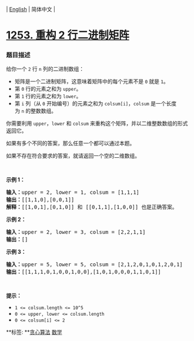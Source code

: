 | [English](README_EN.md) | 简体中文 |

# [1253. 重构 2 行二进制矩阵](https://leetcode-cn.com/problems/reconstruct-a-2-row-binary-matrix)
 ### 题目描述
<p>给你一个&nbsp;<code>2</code>&nbsp;行 <code>n</code> 列的二进制数组：</p>

<ul>
	<li>矩阵是一个二进制矩阵，这意味着矩阵中的每个元素不是&nbsp;<code>0</code>&nbsp;就是&nbsp;<code>1</code>。</li>
	<li>第 <code>0</code> 行的元素之和为&nbsp;<code>upper</code>。</li>
	<li>第 <code>1</code> 行的元素之和为 <code>lower</code>。</li>
	<li>第 <code>i</code> 列（从 <code>0</code> 开始编号）的元素之和为&nbsp;<code>colsum[i]</code>，<code>colsum</code>&nbsp;是一个长度为&nbsp;<code>n</code>&nbsp;的整数数组。</li>
</ul>

<p>你需要利用&nbsp;<code>upper</code>，<code>lower</code>&nbsp;和&nbsp;<code>colsum</code>&nbsp;来重构这个矩阵，并以二维整数数组的形式返回它。</p>

<p>如果有多个不同的答案，那么任意一个都可以通过本题。</p>

<p>如果不存在符合要求的答案，就请返回一个空的二维数组。</p>

<p>&nbsp;</p>

<p><strong>示例 1：</strong></p>

<pre><strong>输入：</strong>upper = 2, lower = 1, colsum = [1,1,1]
<strong>输出：</strong>[[1,1,0],[0,0,1]]
<strong>解释：</strong>[[1,0,1],[0,1,0]] 和 [[0,1,1],[1,0,0]] 也是正确答案。
</pre>

<p><strong>示例 2：</strong></p>

<pre><strong>输入：</strong>upper = 2, lower = 3, colsum = [2,2,1,1]
<strong>输出：</strong>[]
</pre>

<p><strong>示例 3：</strong></p>

<pre><strong>输入：</strong>upper = 5, lower = 5, colsum = [2,1,2,0,1,0,1,2,0,1]
<strong>输出：</strong>[[1,1,1,0,1,0,0,1,0,0],[1,0,1,0,0,0,1,1,0,1]]
</pre>

<p>&nbsp;</p>

<p><strong>提示：</strong></p>

<ul>
	<li><code>1 &lt;= colsum.length &lt;= 10^5</code></li>
	<li><code>0 &lt;= upper, lower &lt;= colsum.length</code></li>
	<li><code>0 &lt;= colsum[i] &lt;= 2</code></li>
</ul>

**标签:	**[贪心算法](https://leetcode-cn.com/tag/greedy) [数学](https://leetcode-cn.com/tag/math) 
